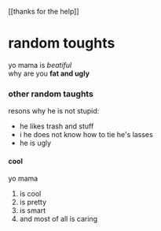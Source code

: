 [[thanks for the help]] 
# random toughts
yo mama is *beatiful*  
why are you **fat and ugly** 

### other random taughts
resons why he is not stupid: 
- he likes trash and stuff
- i he does not know how to tie he's lasses 
- he is ugly


#### cool
yo mama
1. is cool
2. is pretty
3. is smart
4. and most of all is caring